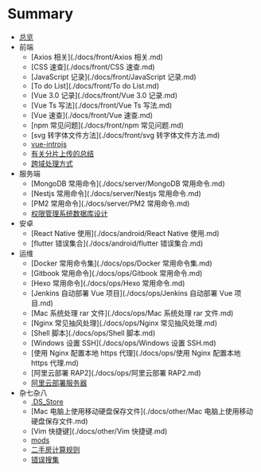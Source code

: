 # Summary

* [总览](README.md)
* 前端
	* [Axios 相关](./docs/front/Axios 相关.md)
	* [CSS 速查](./docs/front/CSS 速查.md)
	* [JavaScript 记录](./docs/front/JavaScript 记录.md)
	* [To do List](./docs/front/To do List.md)
	* [Vue 3.0 记录](./docs/front/Vue 3.0 记录.md)
	* [Vue Ts 写法](./docs/front/Vue Ts 写法.md)
	* [Vue 速查](./docs/front/Vue 速查.md)
	* [npm 常见问题](./docs/front/npm 常见问题.md)
	* [svg 转字体文件方法](./docs/front/svg 转字体文件方法.md)
	* [vue-introjs](./docs/front/vue-introjs.md)
	* [有关分片上传的总结](./docs/front/有关分片上传的总结.md)
	* [跨域处理方式](./docs/front/跨域处理方式.md)
* 服务端
	* [MongoDB 常用命令](./docs/server/MongoDB 常用命令.md)
	* [Nestjs 常用命令](./docs/server/Nestjs 常用命令.md)
	* [PM2 常用命令](./docs/server/PM2 常用命令.md)
	* [权限管理系统数据库设计](./docs/server/权限管理系统数据库设计.md)
* 安卓
	* [React Native 使用](./docs/android/React Native 使用.md)
	* [flutter 错误集合](./docs/android/flutter 错误集合.md)
* 运维
	* [Docker 常用命令集](./docs/ops/Docker 常用命令集.md)
	* [Gitbook 常用命令](./docs/ops/Gitbook 常用命令.md)
	* [Hexo 常用命令](./docs/ops/Hexo 常用命令.md)
	* [Jenkins 自动部署 Vue 项目](./docs/ops/Jenkins 自动部署 Vue 项目.md)
	* [Mac 系统处理 rar 文件](./docs/ops/Mac 系统处理 rar 文件.md)
	* [Nginx 常见抽风处理](./docs/ops/Nginx 常见抽风处理.md)
	* [Shell 脚本](./docs/ops/Shell 脚本.md)
	* [Windows 设置 SSH](./docs/ops/Windows 设置 SSH.md)
	* [使用 Nginx 配置本地 https 代理](./docs/ops/使用 Nginx 配置本地 https 代理.md)
	* [阿里云部署 RAP2](./docs/ops/阿里云部署 RAP2.md)
	* [阿里云部署服务器](./docs/ops/阿里云部署服务器.md)
* 杂七杂八
	* [.DS_Store](./docs/other/.DS_Store)
	* [Mac 电脑上使用移动硬盘保存文件](./docs/other/Mac 电脑上使用移动硬盘保存文件.md)
	* [Vim 快捷键](./docs/other/Vim 快捷键.md)
	* [mods](./docs/other/mods.md)
	* [二手房计算规则](./docs/other/二手房计算规则.md)
	* [错误搜集](./docs/other/错误搜集.md)
